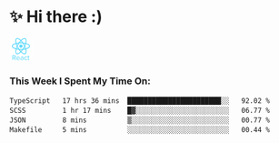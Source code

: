 <h1 align="left">✨ Hi there :)</h1>

  <a href="https://reactjs.org/" target="_blank" rel="noreferrer">   
    <img src="https://raw.githubusercontent.com/devicons/devicon/master/icons/react/react-original-wordmark.svg" alt="react" width="40"     
    height="40"/></a>
 
<h3 align="left">This Week I Spent My Time On:</h3>
<!--START_SECTION:waka-->

```txt
TypeScript   17 hrs 36 mins  ███████████████████████░░   92.02 %
SCSS         1 hr 17 mins    █▓░░░░░░░░░░░░░░░░░░░░░░░   06.77 %
JSON         8 mins          ▒░░░░░░░░░░░░░░░░░░░░░░░░   00.77 %
Makefile     5 mins          ░░░░░░░░░░░░░░░░░░░░░░░░░   00.44 %
```

<!--END_SECTION:waka-->


